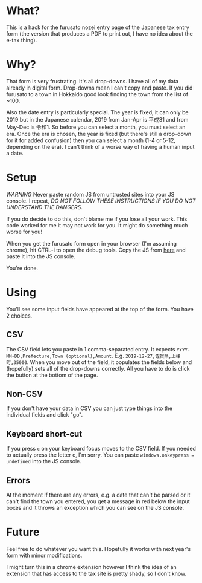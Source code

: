 # What?

This is a hack for the furusato nozei entry page
of the Japanese tax entry form
(the version that produces a PDF to print out,
I have no idea about the e-tax thing).

# Why?

That form is very frustrating.
It's all drop-downs.
I have all of my data already in digital form.
Drop-downs mean I can't copy and paste.
If you did furusato to a town in Hokkaido
good look finding the town from the list of ~100.

Also the date entry is particularly special.
The year is fixed,
it can only be 2019
but in the Japanese calendar,
2019 from Jan-Apr is 平成31
and from May-Dec is 令和1.
So before you can select a month,
you must select an era.
Once the era is chosen,
the year is fixed
(but there's still a drop-down for it for added confusion)
then you can select a month
(1-4 or 5-12, depending on the era).
I can't think of a worse way of having a human input a date.

# Setup

*WARNING* Never paste random JS from untrusted sites
into your JS console.
I repeat,
*DO NOT FOLLOW THESE INSTRUCTIONS IF YOU DO NOT UNDERSTAND THE DANGERS*.

If you do decide to do this,
don't blame me if you lose all your work.
This code worked for me
it may not work for you.
It might do something much worse for you!

When you get the furusato form open in your browser
(I'm assuming chrome),
hit CTRL-i to open the debug tools.
Copy the JS from [here](https://raw.githubusercontent.com/fergald/furusato/master/furusato.js)
and paste it into the JS console.

You're done.

# Using

You'll see some input fields have appeared
at the top of the form.
You have 2 choices.

## CSV

The CSV field lets you paste in 1 comma-separated entry.
It expects `YYYY-MM-DD,Prefecture,Town (optional),Amount`.
E.g. `2019-12-27,佐賀県,上峰町,35000`.
When you move out of the field,
it populates the fields below
and (hopefully) sets all of the drop-downs correctly.
All you have to do is click the button at the bottom of the page.

## Non-CSV

If you don't have your data in CSV
you can just type things into the individual fields
and click "go".

## Keyboard short-cut

If you press `c` on your keyboard
focus moves to the CSV field.
If you needed to actually press the letter c,
I'm sorry.
You can paste `windows.onkeypress = undefined` into the JS console.

## Errors

At the moment if there are any errors,
e.g. a date that can't be parsed
or it can't find the town you entered,
you get a message in red below the input boxes
and it throws an exception
which you can see on the JS console.

# Future

Feel free to do whatever you want this.
Hopefully it works with next year's form
with minor modifications.

I might turn this in a chrome extension
however I think the idea of an extension
that has access to the tax site is pretty shady,
so I don't know.
